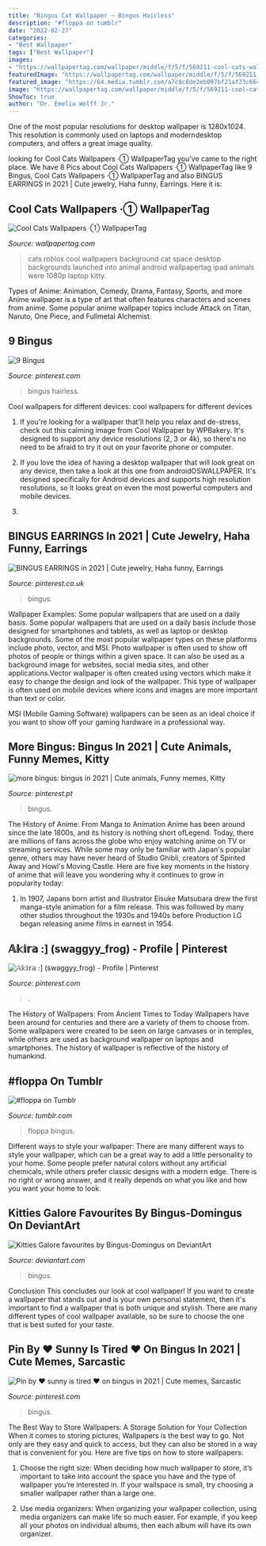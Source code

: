 ```yaml
---
title: "Bingus Cat Wallpaper ~ Bingus Hairless"
description: "#floppa on tumblr"
date: "2022-02-27"
categories:
- "Best Wallpaper"
tags: ["Best Wallpaper"]
images:
- "https://wallpapertag.com/wallpaper/middle/f/5/f/569211-cool-cats-wallpapers-1920x1080-ipad-retina.jpg"
featuredImage: "https://wallpapertag.com/wallpaper/middle/f/5/f/569211-cool-cats-wallpapers-1920x1080-ipad-retina.jpg"
featured_image: "https://64.media.tumblr.com/a7c8c8de2eb097bf21af23c664f2817c/b691771e61951f0d-ad/s1280x1920/35f917b957f9c94e3a48c585b6f9568ec2a52383.png"
image: "https://wallpapertag.com/wallpaper/middle/f/5/f/569211-cool-cats-wallpapers-1920x1080-ipad-retina.jpg"
ShowToc: true
author: "Dr. Emelia Wolff Jr."
---
```



One of the most popular resolutions for desktop wallpaper is 1280x1024. This resolution is commonly used on laptops and moderndesktop computers, and offers a great image quality.

	

		
looking for Cool Cats Wallpapers ·① WallpaperTag you've came to the right place. We have 8 Pics about Cool Cats Wallpapers ·① WallpaperTag like 9 Bingus, Cool Cats Wallpapers ·① WallpaperTag and also BINGUS EARRINGS in 2021 | Cute jewelry, Haha funny, Earrings. Here it is:
		
    
## Cool Cats Wallpapers ·① WallpaperTag

<img loading=lazy src="https://wallpapertag.com/wallpaper/middle/f/5/f/569211-cool-cats-wallpapers-1920x1080-ipad-retina.jpg" onerror="this.onerror=null;this.src='https://tse1.mm.bing.net/th?id=OIP.Z2ymmYQM1toBeV7FPf1XVAHaE8&amp;pid=15.1';" alt="Cool Cats Wallpapers ·① WallpaperTag">

_Source: wallpapertag.com_

>cats roblox cool wallpapers background cat space desktop backgrounds launched into animal android wallpapertag ipad animals were 1080p laptop kitty. 

	

Types of Anime: Animation, Comedy, Drama, Fantasy, Sports, and more
Anime wallpaper is a type of art that often features characters and scenes from anime. Some popular anime wallpaper topics include Attack on Titan, Naruto, One Piece, and Fullmetal Alchemist.

    
## 9 Bingus

<img loading=lazy src="https://i.pinimg.com/474x/bc/d8/68/bcd8686b8e10fbede2ebf0eedf019f28.jpg" onerror="this.onerror=null;this.src='https://tse1.mm.bing.net/th?id=OIP.1hmGHD6p6CrsJCMfEuUlhQAAAA&amp;pid=15.1';" alt="9 Bingus">

_Source: pinterest.com_

>bingus hairless. 

	

Cool wallpapers for different devices:
cool wallpapers for different devices 

1. If you're looking for a wallpaper that'll help you relax and de-stress, check out this calming image from Cool Wallpaper by WPBakery. It's designed to support any device resolutions (2, 3 or 4k), so there's no need to be afraid to try it out on your favorite phone or computer.

2. If you love the idea of having a desktop wallpaper that will look great on any device, then take a look at this one from androidOSWALLPAPER. It's designed specifically for Android devices and supports high resolution resolutions, so it looks great on even the most powerful computers and mobile devices.

3.

    
## BINGUS EARRINGS In 2021 | Cute Jewelry, Haha Funny, Earrings

<img loading=lazy src="https://i.pinimg.com/236x/6b/d3/f2/6bd3f27b4f2a7cf3daa3d7906007f423.jpg?nii=t" onerror="this.onerror=null;this.src='https://tse1.mm.bing.net/th?id=OIP.i67aLeW0f8d-tuIPc8h6nQAAAA&amp;pid=15.1';" alt="BINGUS EARRINGS in 2021 | Cute jewelry, Haha funny, Earrings">

_Source: pinterest.co.uk_

>bingus. 

	

Wallpaper Examples: Some popular wallpapers that are used on a daily basis.
Some popular wallpapers that are used on a daily basis include those designed for smartphones and tablets, as well as laptop or desktop backgrounds. Some of the most popular wallpaper types on these platforms include photo, vector, and MSI. 
Photo wallpaper is often used to show off photos of people or things within a given space. It can also be used as a background image for websites, social media sites, and other applications.Vector wallpaper is often created using vectors which make it easy to change the design and look of the wallpaper. This type of wallpaper is often used on mobile devices where icons and images are more important than text or color. 

MSI (Mobile Gaming Software) wallpapers can be seen as an ideal choice if you want to show off your gaming hardware in a professional way.

    
## More Bingus: Bingus In 2021 | Cute Animals, Funny Memes, Kitty

<img loading=lazy src="https://i.pinimg.com/236x/fe/fa/b0/fefab02b5e9c66ebdc4f35876fb5ef41.jpg?nii=t" onerror="this.onerror=null;this.src='https://tse1.mm.bing.net/th?id=OIP.kbxBzQesOMpo6VAX7Me9FQAAAA&amp;pid=15.1';" alt="more bingus: bingus in 2021 | Cute animals, Funny memes, Kitty">

_Source: pinterest.pt_

>bingus. 

	

The History of Anime: From Manga to Animation
Anime has been around since the late 1800s, and its history is nothing short ofLegend. Today, there are millions of fans across the globe who enjoy watching anime on TV or streaming services. While some may only be familiar with Japan's popular genre, others may have never heard of Studio Ghibli, creators of Spirited Away and Howl's Moving Castle. Here are five key moments in the history of anime that will leave you wondering why it continues to grow in popularity today:
1) In 1907, Japans born artist and illustrator Eisuke Matsubara drew the first manga-style animation for a film release. This was followed by many other studios throughout the 1930s and 1940s before Production I.G began releasing anime films in earnest in 1954.

    
## 𝔸𝕜𝕚𝕣𝕒 :] (swaggyy_frog) - Profile | Pinterest

<img loading=lazy src="https://i.pinimg.com/280x280_RS/e4/38/fc/e438fc57fcd384b3e550892e75c92c11.jpg" onerror="this.onerror=null;this.src='https://tse2.mm.bing.net/th?id=OIP.o7BPDF_kCPavy7wET8vnAAAAAA&amp;pid=15.1';" alt="𝔸𝕜𝕚𝕣𝕒 :] (swaggyy_frog) - Profile | Pinterest">

_Source: pinterest.com_

>. 

	

The History of Wallpapers: From Ancient Times to Today
Wallpapers have been around for centuries and there are a variety of them to choose from. Some wallpapers were created to be seen on large canvases or in temples, while others are used as background wallpaper on laptops and smartphones. The history of wallpaper is reflective of the history of humankind.

    
## #floppa On Tumblr

<img loading=lazy src="https://64.media.tumblr.com/a7c8c8de2eb097bf21af23c664f2817c/b691771e61951f0d-ad/s1280x1920/35f917b957f9c94e3a48c585b6f9568ec2a52383.png" onerror="this.onerror=null;this.src='https://tse2.mm.bing.net/th?id=OIP.6kAMHQbatw2lrX51vIuJuwHaEK&amp;pid=15.1';" alt="#floppa on Tumblr">

_Source: tumblr.com_

>floppa bingus. 

	

Different ways to style your wallpaper:
There are many different ways to style your wallpaper, which can be a great way to add a little personality to your home. Some people prefer natural colors without any artificial chemicals, while others prefer classic designs with a modern edge. There is no right or wrong answer, and it really depends on what you like and how you want your home to look.

    
## Kitties Galore Favourites By Bingus-Domingus On DeviantArt

<img loading=lazy src="https://images-wixmp-ed30a86b8c4ca887773594c2.wixmp.com/f/5b050da5-9153-441f-b8bc-61878f87de28/dc4qis6-6f2b8294-b446-4fca-9b0d-a5e641a5d320.png/v1/fill/w_1024,h_1366,q_80,strp/nitw_mae_fanart_by_jellysart_dc4qis6-fullview.jpg?token=eyJ0eXAiOiJKV1QiLCJhbGciOiJIUzI1NiJ9.eyJzdWIiOiJ1cm46YXBwOjdlMGQxODg5ODIyNjQzNzNhNWYwZDQxNWVhMGQyNmUwIiwiaXNzIjoidXJuOmFwcDo3ZTBkMTg4OTgyMjY0MzczYTVmMGQ0MTVlYTBkMjZlMCIsIm9iaiI6W1t7ImhlaWdodCI6Ijw9MTM2NiIsInBhdGgiOiJcL2ZcLzViMDUwZGE1LTkxNTMtNDQxZi1iOGJjLTYxODc4Zjg3ZGUyOFwvZGM0cWlzNi02ZjJiODI5NC1iNDQ2LTRmY2EtOWIwZC1hNWU2NDFhNWQzMjAucG5nIiwid2lkdGgiOiI8PTEwMjQifV1dLCJhdWQiOlsidXJuOnNlcnZpY2U6aW1hZ2Uub3BlcmF0aW9ucyJdfQ.5dF1E26W4ngqL4hJGtci41tMR0E5C2b61NVElDGmiD0" onerror="this.onerror=null;this.src='https://tse4.mm.bing.net/th?id=OIP.bSgTYpCRsy0609BDt757-AHaJ4&amp;pid=15.1';" alt="Kitties Galore favourites by Bingus-Domingus on DeviantArt">

_Source: deviantart.com_

>bingus. 

	

Conclusion
This concludes our look at cool wallpaper! If you want to create a wallpaper that stands out and is your own personal statement, then it's important to find a wallpaper that is both unique and stylish. There are many different types of cool wallpaper available, so be sure to choose the one that is best suited for your taste.

    
## Pin By ♥ Sunny Is Tired ♥ On Bingus In 2021 | Cute Memes, Sarcastic

<img loading=lazy src="https://i.pinimg.com/736x/e7/93/39/e79339fc2442c4f5a4d627a753998234.jpg" onerror="this.onerror=null;this.src='https://tse1.mm.bing.net/th?id=OIP.DtG3jySQw8jXAaWBmzSnaQAAAA&amp;pid=15.1';" alt="Pin by ♥ sunny is tired ♥ on bingus in 2021 | Cute memes, Sarcastic">

_Source: pinterest.com_

>bingus. 

	

The Best Way to Store Wallpapers: A Storage Solution for Your Collection
When it comes to storing pictures, Wallpapers is the best way to go. Not only are they easy and quick to access, but they can also be stored in a way that is convenient for you. Here are five tips on how to store wallpapers:
1) Choose the right size: When deciding how much wallpaper to store, it’s important to take into account the space you have and the type of wallpaper you’re interested in. If your wallspace is small, try choosing a smaller wallpaper rather than a large one.

2) Use media organizers: When organizing your wallpaper collection, using media organizers can make life so much easier. For example, if you keep all your photos on individual albums, then each album will have its own organizer.

